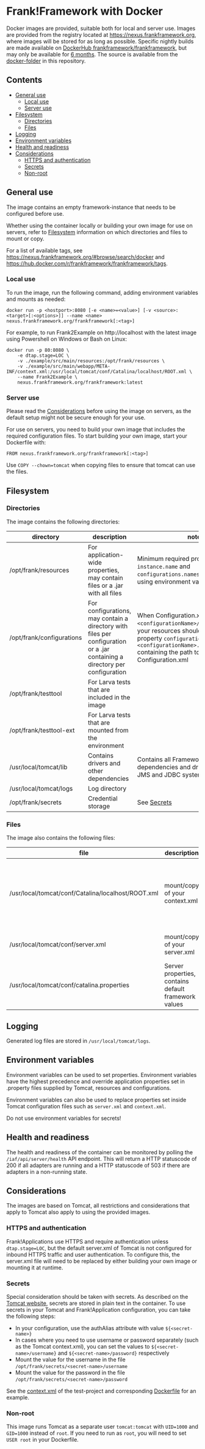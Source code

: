 # Frank!Framework with Docker

Docker images are provided, suitable both for local and server use. Images are provided from the registry located
at https://nexus.frankframework.org, where images will be stored for as long as possible.
Specific nightly builds are made available
on [DockerHub frankframework/frankframework](https://hub.docker.com/r/frankframework/frankframework), but may only be
available
for [6 months](https://www.docker.com/blog/scaling-dockers-business-to-serve-millions-more-developers-storage/).
The source is available from the [docker-folder](docker/Tomcat) in this repository.

## Contents

- [General use](#General-use)
	- [Local use](#Local-use)
	- [Server use](#Server-use)
- [Filesystem](#Filesystem)
	- [Directories](#Directories)
	- [Files](#Files)
- [Logging](#Logging)
- [Environment variables](#Environment-variables)
- [Health and readiness](#Health-and-readiness)
- [Considerations](#Considerations)
	- [HTTPS and authentication](#HTTPS-and-authentication)
	- [Secrets](#Secrets)
	- [Non-root](#Non-root)

## General use

The image contains an empty framework-instance that needs to be configured before use.

Whether using the container locally or building your own image for use on servers, refer to [Filesystem](#Filesystem)
information on which directories and files to mount or copy.

For a list of available tags, see https://nexus.frankframework.org/#browse/search/docker
and https://hub.docker.com/r/frankframework/frankframework/tags.

### Local use

To run the image, run the following command, adding environment variables and mounts as needed:

```shell
docker run -p <hostport>:8080 [-e <name>=<value>] [-v <source>:<target>[:<options>]] --name <name> nexus.frankframework.org/frankframework[:<tag>]
```

For example, to run Frank2Example on http://localhost with the latest image using Powershell on Windows or Bash on
Linux:

```shell
docker run -p 80:8080 \
	-e dtap.stage=LOC \
	-v ./example/src/main/resources:/opt/frank/resources \
	-v ./example/src/main/webapp/META-INF/context.xml:/usr/local/tomcat/conf/Catalina/localhost/ROOT.xml \
	--name Frank2Example \
	nexus.frankframework.org/frankframework:latest
```

### Server use

Please read the [Considerations](#Considerations) before using the image on servers, as the default setup might not be
secure enough for your use.

For use on servers, you need to build your own image that includes the required configuration files. To start building
your own image, start your Dockerfile with:

`FROM nexus.frankframework.org/frankframework[:<tag>]`

Use `COPY --chown=tomcat` when copying files to ensure that tomcat can use the files.

## Filesystem

### Directories

The image contains the following directories:

| directory                 | description                                                                                                                 | notes                                                                                                                                                                                                                          |
|---------------------------|-----------------------------------------------------------------------------------------------------------------------------|--------------------------------------------------------------------------------------------------------------------------------------------------------------------------------------------------------------------------------|
| /opt/frank/resources      | For application-wide properties, may contain files or a .jar with all files                                                 | Minimum required properties to set are `instance.name` and `configurations.names`, can also be set using environment variables                                                                                                 |
| /opt/frank/configurations | For configurations, may contain a directory with files per configuration or a .jar containing a directory per configuration | When Configuration.xml is not located at `<configurationName>/Configuration.xml`, your resources should include a property `configurations.<configurationName>.configurationFile` containing the path to the Configuration.xml |
| /opt/frank/testtool       | For Larva tests that are included in the image                                                                              |                                                                                                                                                                                                                                |
| /opt/frank/testtool-ext   | For Larva tests that are mounted from the environment                                                                       |                                                                                                                                                                                                                                |
| /usr/local/tomcat/lib     | Contains drivers and other dependencies                                                                                     | Contains all Framework required dependencies and drivers for supported JMS and JDBC systems                                                                                                                                    |
| /usr/local/tomcat/logs    | Log directory                                                                                                               |                                                                                                                                                                                                                                |
| /opt/frank/secrets        | Credential storage                                                                                                          | See [Secrets](#Secrets)                                                                                                                                                                                                        |

### Files

The image also contains the following files:

| file                                               | description                                          | notes                                                                                                                                                                    |
|----------------------------------------------------|------------------------------------------------------|--------------------------------------------------------------------------------------------------------------------------------------------------------------------------|
| /usr/local/tomcat/conf/Catalina/localhost/ROOT.xml | mount/copy of your context.xml                       | Use hostname `host.docker.internal` to get to the host machine for local testing. Changing this file will require a new instance to be started, it cannot be reloaded    |
| /usr/local/tomcat/conf/server.xml                  | mount/copy of your server.xml                        | Contains the default server.xml of Tomcat, replace to secure your application                                                                                            |
| /usr/local/tomcat/conf/catalina.properties         | Server properties, contains default framework values | Do not replace this file, use [Environment variables](#Environment-variables) or append to the file, see [Dockerfile](docker/appserver/Tomcat/Dockerfile) for an example |

## Logging

Generated log files are stored in `/usr/local/tomcat/logs`.

## Environment variables

Environment variables can be used to set properties. Environment variables have the highest precedence and override
application properties set in .property files supplied by Tomcat, resources and configurations.

Environment variables can also be used to replace properties set inside Tomcat configuration files such as `server.xml` and `context.xml`.

Do not use environment variables for secrets!

## Health and readiness

The health and readiness of the container can be monitored by polling the `/iaf/api/server/health` API endpoint. This
will return a HTTP statuscode of 200 if all adapters are running and a HTTP statuscode of 503 if there are adapters in a
non-running state.

## Considerations

The images are based on Tomcat, all restrictions and considerations that apply to Tomcat also apply to using the
provided images.

### HTTPS and authentication

Frank!Applications use HTTPS and require authentication unless `dtap.stage=LOC`, but the default server.xml of Tomcat is
not configured for inbound HTTPS traffic and user authentication. To configure this, the server.xml file will need to be
replaced by either building your own image or mounting it at runtime.

### Secrets

Special consideration should be taken with secrets. As described on
the [Tomcat website](https://cwiki.apache.org/confluence/display/TOMCAT/Password), secrets are stored in plain text in
the container. To use secrets in your Tomcat and Frank!Application configuration, you can take the following steps:

- In your configuration, use the authAlias attribute with value `${<secret-name>}`
- In cases where you need to use username or password separately (such as the Tomcat context.xml), you can set the
  values to `${<secret-name>/username}` and `${<secret-name>/password}` respectively
- Mount the value for the username in the file `/opt/frank/secrets/<secret-name>/username`
- Mount the value for the password in the file `/opt/frank/secrets/<secret-name>/password`

See the [context.xml](test/src/main/webapp/META-INF/context.xml) of the test-project and
corresponding [Dockerfile](docker/appserver/Tomcat/test/Dockerfile) for an example.

### Non-root

This image runs Tomcat as a separate user `tomcat:tomcat` with `UID=1000` and `GID=1000` instead of `root`. If you need
to run as `root`, you will need to set `USER root` in your Dockerfile.
